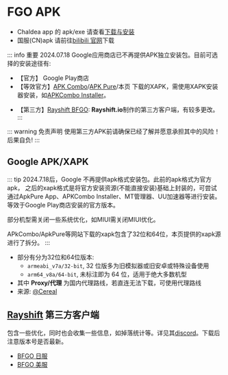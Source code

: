 # FGO APK

- Chaldea app 的 apk/exe 请查看[下载与安装](./install.md)
- 国服(CN)apk 请前往[bilibili 官网](https://game.bilibili.com/fgo/)下载

::: info 重要 2024.07.18
Google应用商店已不再提供APK独立安装包。目前可选择的安装途径有:

- 【官方】 Google Play商店
- 【等效官方】[APK Combo](https://apkcombo.com/fgo-jp/com.aniplex.fategrandorder/download/apk)/[APK Pure](https://apkpure.com/cn/fate-grand-order/com.aniplex.fategrandorder/download)/本页 下载的XAPK，需使用XAPK安装器安装，如[APKCombo Installer](https://apkcombo.com/zh/how-to-install)。
<!-- - 【第三方】[重签名APK](#重签名apk): **本站**打包，仅更改签名/包名。 -->
- 【第三方】[Rayshift BFGO](#rayshift-第三方客户端): **Rayshift.io**制作的第三方客户端，有较多更改。
  :::

::: warning 免责声明
使用第三方APK前请确保已经了解并愿意承担其中的风险！后果自负!
:::

<!-- ## 重签名APK

将apkcombo的XAPK重新打包成一个单独的APK（不再区分32位/64位），并重新签名，应用包名也修改成`cc.chaldea.fgoxx`。除此之外无其他修改。

目前网盘中提供了日服/韩服的apkcombo xapk包和重签名的apk包。

- 下载地址: <https://disk.chaldea.center/s/9eua>

::: tip 注意事项

- 未研究**设备兼容性**或**bug**或“**风险**”，欢迎反馈。请在知晓的前提下使用。后果自负。
- 和官方应用共存，建议通过[拷贝账号文件(引继文件)](./import_https/transfer_data.md)的方法迁移数据，不建议使用引继码
  ::: -->

## Google APK/XAPK

::: tip
2024.7.18后，Google 不再提供apk格式安装包。此前的apk格式为官方apk，
之后的xapk格式是将官方安装资源(不能直接安装)基础上封装的，可尝试通过ApkPure App、APKCombo Installer、MT管理器、UU加速器等进行安装。等效于Google Play商店安装的官方版本。

部分机型需关闭一些系统优化，如MIUI需关闭MIUI优化。

APkCombo/ApkPure等网站下载的xapk包含了32位和64位，本页提供的xapk源进行了拆分。
:::

- 部分有分为32位和64位版本:
  - `armeabi_v7a/32-bit`, 32 位版多为旧模拟器或旧安卓或特殊设备使用
  - `arm64_v8a/64-bit`, 未标注即为 64 位，适用于绝大多数机型
- 其中 **Proxy/代理** 为国内代理路线，若直连无法下载，可使用代理路线
- 来源: [@Cereal](https://fgo.bigcereal.com)

<ApkRelease language="zh" />

## [Rayshift](https://rayshift.io) 第三方客户端

包含一些优化，同时也会收集一些信息，如掉落统计等。详见其[discord](https://discord.gg/8JeHHvh)。下载后注意版本号是否最新。

- [BFGO 日服](https://rayshift.io/betterfgo/download/jp)
- [BFGO 美服](https://rayshift.io/betterfgo/download/na)

<script setup>
import ApkRelease from '../../components/ApkRelease.vue'
</script>

